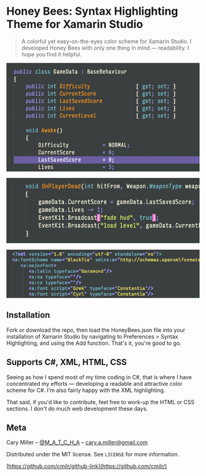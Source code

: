 # Honey Bees: Syntax Highlighting Theme for Xamarin Studio
> A colorful yet easy-on-the-eyes color scheme for Xamarin Studio. I developed Honey Bees with 
only one thing in mind — readability. I hope you find it helpful. 

![](screenshot_class.png)

![](screenshot_method.png)

![](screenshot_xml.png)

## Installation

Fork or download the repo, then load the HoneyBees.json file into your installation of Xamarin Studio 
by navigating to Preferences > Syntax Highlighting, and using the Add function. That's it, you're good to go.

## Supports C#, XML, HTML, CSS

Seeing as how I spend most of my time coding in C#, that is where I have concentrated my efforts — developing a readable
and attractive color scheme for C#. I'm also fairly happy with the XML highlighting.

That said, if you'd like to contribute, feel free to work-up the HTML or CSS sections. I don't do much web development
these days.

## Meta

Cary Miller – [@M_A_T_C_H_A](https://twitter.com/M_A_T_C_H_A) – cary.a.miller@gmail.com

Distributed under the MIT license. See ``LICENSE`` for more information.

[https://github.com/cmilr/github-link](https://github.com/cmilr/)
